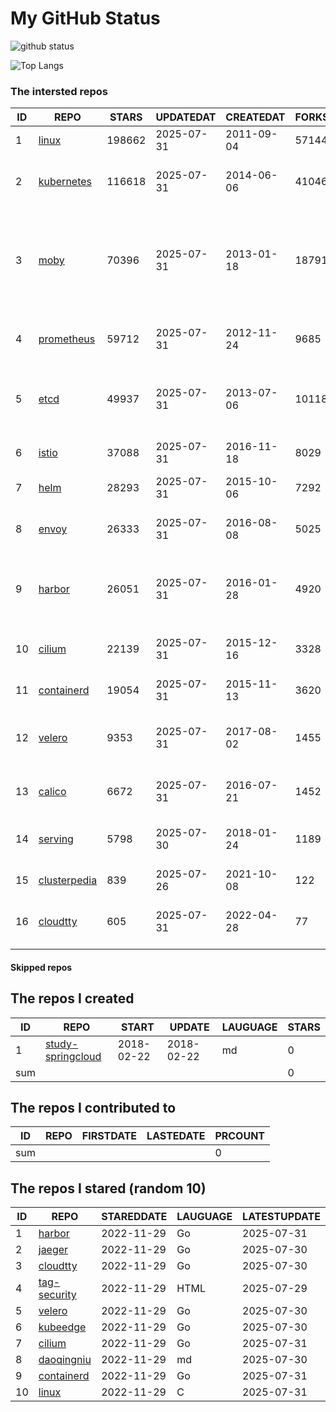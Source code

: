 # My GitHub Status

<img src="https://github-readme-stats-1.yihong0618.vercel.app/api?username=daoqingniu&show_icons=true&&&hide_title=true&count_private=true" alt="github status" />

![Top Langs](https://github-readme-stats-1.yihong0618.vercel.app/api/top-langs/?username=daoqingniu&layout=compact)

<!--START_SECTION:github_repos-->
### The intersted repos
| ID |                              REPO                               | STARS  | UPDATEDAT  | CREATEDAT  | FORKSCOUNT |                                                DESCRIPTIONS                                                |
|----|-----------------------------------------------------------------|--------|------------|------------|------------|------------------------------------------------------------------------------------------------------------|
|  1 | [linux](https://github.com/torvalds/linux)                      | 198662 | 2025-07-31 | 2011-09-04 |      57144 | Linux kernel source tree                                                                                   |
|  2 | [kubernetes](https://github.com/kubernetes/kubernetes)          | 116618 | 2025-07-31 | 2014-06-06 |      41046 | Production-Grade Container Scheduling and Management                                                       |
|  3 | [moby](https://github.com/moby/moby)                            |  70396 | 2025-07-31 | 2013-01-18 |      18791 | The Moby Project - a collaborative project for the container ecosystem to assemble container-based systems |
|  4 | [prometheus](https://github.com/prometheus/prometheus)          |  59712 | 2025-07-31 | 2012-11-24 |       9685 | The Prometheus monitoring system and time series database.                                                 |
|  5 | [etcd](https://github.com/etcd-io/etcd)                         |  49937 | 2025-07-31 | 2013-07-06 |      10118 | Distributed reliable key-value store for the most critical data of a distributed system                    |
|  6 | [istio](https://github.com/istio/istio)                         |  37088 | 2025-07-31 | 2016-11-18 |       8029 | Connect, secure, control, and observe services.                                                            |
|  7 | [helm](https://github.com/helm/helm)                            |  28293 | 2025-07-31 | 2015-10-06 |       7292 | The Kubernetes Package Manager                                                                             |
|  8 | [envoy](https://github.com/envoyproxy/envoy)                    |  26333 | 2025-07-31 | 2016-08-08 |       5025 | Cloud-native high-performance edge/middle/service proxy                                                    |
|  9 | [harbor](https://github.com/goharbor/harbor)                    |  26051 | 2025-07-31 | 2016-01-28 |       4920 | An open source trusted cloud native registry project that stores, signs, and scans content.                |
| 10 | [cilium](https://github.com/cilium/cilium)                      |  22139 | 2025-07-31 | 2015-12-16 |       3328 | eBPF-based Networking, Security, and Observability                                                         |
| 11 | [containerd](https://github.com/containerd/containerd)          |  19054 | 2025-07-31 | 2015-11-13 |       3620 | An open and reliable container runtime                                                                     |
| 12 | [velero](https://github.com/vmware-tanzu/velero)                |   9353 | 2025-07-31 | 2017-08-02 |       1455 | Backup and migrate Kubernetes applications and their persistent volumes                                    |
| 13 | [calico](https://github.com/projectcalico/calico)               |   6672 | 2025-07-31 | 2016-07-21 |       1452 | Cloud native networking and network security                                                               |
| 14 | [serving](https://github.com/knative/serving)                   |   5798 | 2025-07-30 | 2018-01-24 |       1189 | Kubernetes-based, scale-to-zero, request-driven compute                                                    |
| 15 | [clusterpedia](https://github.com/clusterpedia-io/clusterpedia) |    839 | 2025-07-26 | 2021-10-08 |        122 | The Encyclopedia of Kubernetes clusters                                                                    |
| 16 | [cloudtty](https://github.com/cloudtty/cloudtty)                |    605 | 2025-07-31 | 2022-04-28 |         77 | A Friendly Kubernetes CloudShell (Web Terminal) !                                                          |



#### Skipped repos
<!--END_SECTION:github_repos-->

<!--START_SECTION:my_github-->
## The repos I created
| ID  |                                 REPO                                 |   START    |   UPDATE   | LAUGUAGE | STARS |
|-----|----------------------------------------------------------------------|------------|------------|----------|-------|
|   1 | [study-springcloud](https://github.com/daoqingniu/study-springcloud) | 2018-02-22 | 2018-02-22 | md       |     0 |
| sum |                                                                      |            |            |          |     0 |

## The repos I contributed to
| ID  | REPO | FIRSTDATE | LASTEDATE | PRCOUNT |
|-----|------|-----------|-----------|---------|
| sum |      |           |           |       0 |

## The repos I stared (random 10)
| ID |                          REPO                          | STAREDDATE | LAUGUAGE | LATESTUPDATE |
|----|--------------------------------------------------------|------------|----------|--------------|
|  1 | [harbor](https://github.com/goharbor/harbor)           | 2022-11-29 | Go       | 2025-07-31   |
|  2 | [jaeger](https://github.com/jaegertracing/jaeger)      | 2022-11-29 | Go       | 2025-07-30   |
|  3 | [cloudtty](https://github.com/cloudtty/cloudtty)       | 2022-11-29 | Go       | 2025-07-30   |
|  4 | [tag-security](https://github.com/cncf/tag-security)   | 2022-11-29 | HTML     | 2025-07-29   |
|  5 | [velero](https://github.com/vmware-tanzu/velero)       | 2022-11-29 | Go       | 2025-07-30   |
|  6 | [kubeedge](https://github.com/kubeedge/kubeedge)       | 2022-11-29 | Go       | 2025-07-30   |
|  7 | [cilium](https://github.com/cilium/cilium)             | 2022-11-29 | Go       | 2025-07-31   |
|  8 | [daoqingniu](https://github.com/daoqingniu/daoqingniu) | 2022-11-29 | md       | 2025-07-30   |
|  9 | [containerd](https://github.com/containerd/containerd) | 2022-11-29 | Go       | 2025-07-31   |
| 10 | [linux](https://github.com/torvalds/linux)             | 2022-11-29 | C        | 2025-07-31   |

<!--END_SECTION:my_github-->
